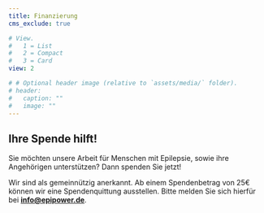 ```yaml
---
title: Finanzierung
cms_exclude: true

# View.
#   1 = List
#   2 = Compact
#   3 = Card
view: 2

# # Optional header image (relative to `assets/media/` folder).
# header:
#   caption: ""
#   image: ""
---
```


## Ihre Spende hilft!
Sie möchten unsere Arbeit für Menschen mit Epilepsie, sowie ihre Angehörigen unterstützen? 
Dann spenden Sie jetzt!

<div style="text-align: center;">
    <link href="https://plugin.whydonate.com/wdplugin-style.css" rel="stylesheet" type="text/css">
    <div id="share-widget-unterstutzen-sie-epilepsie-empowerment-deutschland-ev" class="share-widget" 
        data-slug="unterstutzen-sie-epilepsie-empowerment-deutschland-ev" 
        data-lang="de" 
        data-success_url="" 
        data-fail_url="" 
        data-card="hide" 
        data-form_mode="donation-widget">
    </div>
    <script src="https://plugin.whydonate.com/wp_styling.js" type="text/javascript"></script>
</div>

Wir sind als gemeinnützig anerkannt. Ab einem Spendenbetrag von 25€ können wir eine Spendenquittung ausstellen. Bitte melden Sie sich hierfür bei [**info@epipower.de**](mailto:info@epipower.de).